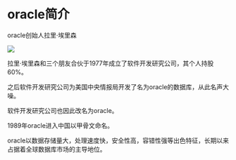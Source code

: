 # oracle简介

oracle创始人拉里·埃里森

![](1.jpg)

拉里·埃里森和三个朋友合伙于1977年成立了软件开发研究公司，其个人持股60%。

之后软件开发研究公司为美国中央情报局开发了名为oracle的数据库，从此名声大噪。

软件开发研究公司也因此改名为oracle。

1989年oracle进入中国以甲骨文命名。

oracle以数据存储量大，处理速度快，安全性高，容错性强等出色特征，长期以来占据着全球数据库市场的主导地位。